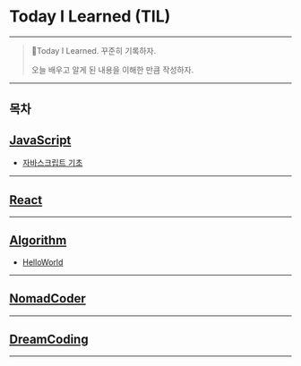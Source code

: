 # Today I Learned (TIL)
---
>📝Today I Learned. 꾸준히 기록하자.
>
>오늘 배우고 알게 된 내용을 이해한 만큼 작성하자.  

---
목차
---

## [JavaScript][JavaScript]

* [자바스크립트 기초](https://github.com/Jang-oi/TIL/blob/main/JavaScript/%EC%9E%90%EB%B0%94%EC%8A%A4%ED%81%AC%EB%A6%BD%ED%8A%B8%EA%B8%B0%EC%B4%88.md)
---
## [React][React]
---
## [Algorithm][Algorithm]

* [HelloWorld](https://github.com/Jang-oi/TIL/blob/main/Algorithm/HelloWorld.py)
---
## [NomadCoder][NomadCoder]
---
## [DreamCoding][DreamCoding]
---

[JavaScript]: /JavaScript
[React]: /React
[Algorithm]: /Algorithm
[NomadCoder]: /NomadCoder
[DreamCoding]: /DreamCoding
